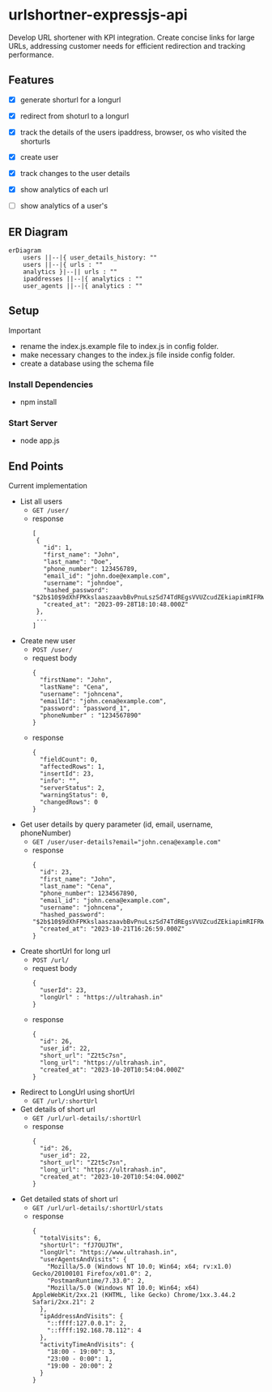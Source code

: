 # urlshortner-expressjs-api
Develop URL shortener with KPI integration. Create concise links for large URLs, addressing customer needs for efficient redirection and tracking performance.

 ## Features
 - [x] generate shorturl for a longurl
 - [x] redirect from shoturl to a longurl
 - [x] track the details of the users ipaddress, browser, os who visited the shorturls
 - [x] create user
 - [x] track changes to the user details
 - [x] show analytics of each url
 - [ ] show analytics of a user's 


## ER Diagram
```mermaid
erDiagram
    users ||--|{ user_details_history: ""
    users ||--|{ urls : ""
    analytics }|--|| urls : ""
    ipaddresses ||--|{ analytics : ""
    user_agents ||--|{ analytics : ""
```


## Setup
> [!important]
> - rename the index.js.example file to index.js in config folder.
> - make necessary changes to the index.js file inside config folder.
> - create a database using the schema file

### Install Dependencies
- npm install

### Start Server
- node app.js


## End Points
Current implementation 

- List all users
  - `GET /user/`
  - response
    ```
    [
     {
       "id": 1,
       "first_name": "John",
       "last_name": "Doe",
       "phone_number": 123456789,
       "email_id": "john.doe@example.com",
       "username": "johndoe",
       "hashed_password": "$2b$10$9dXhFPKkslaaszaavbBvPnuLszSd74TdREgsVVUZcudZEkiapimRIFRW",
       "created_at": "2023-09-28T18:10:48.000Z"
     },
     ...
    ]
    ```
- Create new user
  - `POST /user/`
  - request body
    ```
    {
      "firstName": "John",
      "lastName": "Cena",
      "username": "johncena",
      "emailId": "john.cena@example.com",
      "password": "password_1",
      "phoneNumber" : "1234567890"
    }
    ```
  - response
    ```
    {
      "fieldCount": 0,
      "affectedRows": 1,
      "insertId": 23,
      "info": "",
      "serverStatus": 2,
      "warningStatus": 0,
      "changedRows": 0
    }
    ```
- Get user details by query parameter (id, email, username, phoneNumber) 
  - `GET /user/user-details?email="john.cena@example.com"`
  - response
    ```
    {
      "id": 23,
      "first_name": "John",
      "last_name": "Cena",
      "phone_number": 1234567890,
      "email_id": "john.cena@example.com",
      "username": "johncena",
      "hashed_password": "$2b$10$9dXhFPKkslaaszaavbBvPnuLszSd74TdREgsVVUZcudZEkiapimRIFRW",
      "created_at": "2023-10-21T16:26:59.000Z"
    }
    ```
- Create shortUrl for long url
  - `POST /url/`
  - request body
    ```
    {
      "userId": 23,
      "longUrl" : "https://ultrahash.in"
    }
    ```
  - response
    ```
    {
      "id": 26,
      "user_id": 22,
      "short_url": "Z2t5c7sn",
      "long_url": "https://ultrahash.in",
      "created_at": "2023-10-20T10:54:04.000Z"
    }
    ```
- Redirect to LongUrl using shortUrl
  - `GET /url/:shortUrl`
- Get details of short url
  - `GET /url/url-details/:shortUrl`
  - response
    ```
    {
      "id": 26,
      "user_id": 22,
      "short_url": "Z2t5c7sn",
      "long_url": "https://ultrahash.in",
      "created_at": "2023-10-20T10:54:04.000Z"
    }
    ```
- Get detailed stats of short url
  - `GET /url/url-details/:shortUrl/stats`
  - response
    ```
    {
      "totalVisits": 6,
      "shortUrl": "fJ7OUJTH",
      "longUrl": "https://www.ultrahash.in",
      "userAgentsAndVisits": {
        "Mozilla/5.0 (Windows NT 10.0; Win64; x64; rv:x1.0) Gecko/20100101 Firefox/x01.0": 2,
        "PostmanRuntime/7.33.0": 2,
        "Mozilla/5.0 (Windows NT 10.0; Win64; x64) AppleWebKit/2xx.21 (KHTML, like Gecko) Chrome/1xx.3.44.2 Safari/2xx.21": 2
      },
      "ipAddressAndVisits": {
        "::ffff:127.0.0.1": 2,
        "::ffff:192.168.78.112": 4
      },
      "activityTimeAndVisits": {
        "18:00 - 19:00": 3,
        "23:00 - 0:00": 1,
        "19:00 - 20:00": 2
      }
    }
    ```
